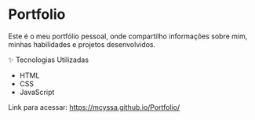 # Portfolio
Este é o meu portfólio pessoal, onde compartilho informações sobre mim, minhas habilidades e projetos desenvolvidos. 

✨ Tecnologias Utilizadas

* HTML
* CSS
* JavaScript

Link para acessar: https://mcyssa.github.io/Portfolio/
